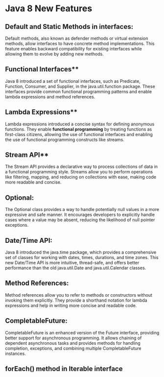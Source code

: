 # Java 8 New Features

## Default and Static Methods in interfaces: 
Default methods, also known as defender methods or virtual extension methods, allow interfaces to have concrete method implementations. This feature enables backward compatibility for existing interfaces while allowing them to evolve by adding new methods.

## Functional Interfaces**
Java 8 introduced a set of functional interfaces, such as Predicate, Function, Consumer, and Supplier, in the java.util.function package. These interfaces provide common functional programming patterns and enable lambda expressions and method references.

## Lambda Expressions**
Lambda expressions introduced a concise syntax for defining anonymous functions. They enable **functional programming** by treating functions as first-class citizens, allowing the use of functional interfaces and enabling the use of functional programming constructs like streams.
    
## Stream API**
The Stream API provides a declarative way to process collections of data in a functional programming style. Streams allow you to perform operations like filtering, mapping, and reducing on collections with ease, making code more readable and concise.
    
## Optional:
The Optional class provides a way to handle potentially null values in a more expressive and safe manner. It encourages developers to explicitly handle cases where a value may be absent, reducing the likelihood of null pointer exceptions.
    
## Date/Time API:
Java 8 introduced the java.time package, which provides a comprehensive set of classes for working with dates, times, durations, and time zones. This new Date/Time API is more intuitive, thread-safe, and offers better performance than the old java.util.Date and java.util.Calendar classes.
    
## Method References: 
Method references allow you to refer to methods or constructors without invoking them explicitly. They provide a shorthand notation for lambda expressions and help in writing more concise and readable code.   

    
## CompletableFuture: 
CompletableFuture is an enhanced version of the Future interface, providing better support for asynchronous programming. It allows chaining of dependent asynchronous tasks and provides methods for handling completion, exceptions, and combining multiple CompletableFuture instances.

## forEach() method in Iterable interface
<!--stackedit_data:
eyJoaXN0b3J5IjpbODUxNzQ3NDAwLC0xODE0MDIzNTYsLTE3MD
IxNjU5MzksMjA5MzEwNjYyNywxOTAwMTA4NjkxLDIzMzUwMzA5
M119
-->